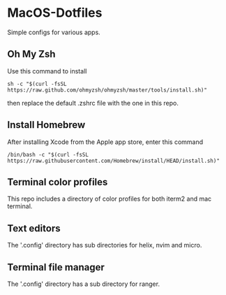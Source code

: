 # MacOS-Dotfiles

Simple configs for various apps.

## Oh My Zsh

Use this command to install

```
sh -c "$(curl -fsSL https://raw.github.com/ohmyzsh/ohmyzsh/master/tools/install.sh)"
```

then replace the default .zshrc file with the one in this repo.

## Install Homebrew

After installing Xcode from the Apple app store, enter this command

```
/bin/bash -c "$(curl -fsSL https://raw.githubusercontent.com/Homebrew/install/HEAD/install.sh)"
```

## Terminal color profiles

This repo includes a directory of color profiles for both iterm2 and mac terminal.

## Text editors

The '.config' directory has sub directories for helix, nvim and micro.

## Terminal file manager

The '.config' directory has a sub directory for ranger.
